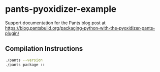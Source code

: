 # pants-pyoxidizer-example

Support documentation for the Pants blog post at https://blog.pantsbuild.org/packaging-python-with-the-pyoxidizer-pants-plugin/

## Compilation Instructions

```bash
./pants --version
./pants package ::
```
